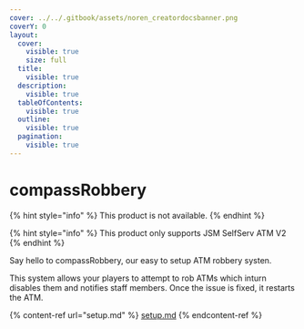 ```yaml
---
cover: ../../.gitbook/assets/noren_creatordocsbanner.png
coverY: 0
layout:
  cover:
    visible: true
    size: full
  title:
    visible: true
  description:
    visible: true
  tableOfContents:
    visible: true
  outline:
    visible: true
  pagination:
    visible: true
---
```


# compassRobbery

{% hint style="info" %}
This product is not available.
{% endhint %}

{% hint style="info" %}
This product only supports JSM SelfServ ATM V2
{% endhint %}

Say hello to compassRobbery, our easy to setup ATM robbery systen.

This system allows your players to attempt to rob ATMs which inturn disables them and notifies staff members. Once the issue is fixed, it restarts the ATM.

{% content-ref url="setup.md" %}
[setup.md](setup.md)
{% endcontent-ref %}
